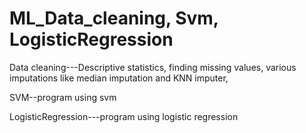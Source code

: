 # ML_Data_cleaning, Svm, LogisticRegression

Data cleaning---Descriptive statistics, finding missing values, various imputations like median imputation and KNN imputer, 

SVM--program using svm

LogisticRegression---program using logistic regression
